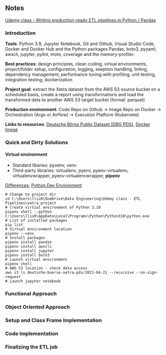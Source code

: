 ## Notes

[Udemy class - Writing production-ready ETL pipelines in Python / Pandas](https://www.udemy.com/course/writing-production-ready-etl-pipelines-in-python-pandas/)

### Introduction

__Tools__: Python 3.9, Jupyter Notebook, Git and Github, Visual Studio Code, Docker and Docker Hub and the Python packages Pandas, boto3, pyyaml, awscli, jupyter, pylint, moto, coverage and the memory-profiler.

__Best practices__: design principles, clean coding, virtual environments, project/folder setup, configuration, logging, exeption handling, linting, dependency management, performance tuning with profiling, unit testing, integration testing, dockerization

__Project goal__: extract the Xetra dataset from the AWS S3 source bucket on a scheduled basis, create a report using transformations and load the transformed data to another AWS S3 target bucket (format: parquet)

__Production environment__: Code Repo on Github -> Image Repo on Docker -> Orchestration (Argo or Airflow) -> Execution Platform (Kubernete)

__Links to resources__: [Deutsche Börse Public Dataset (DBG PDS)](https://github.com/Deutsche-Boerse/dbg-pds), [Docker Image](https://hub.docker.com/r/schwarzl87/xetra-etl)

### Quick and Dirty Solutions
#### Virtual environment
* Standard libaries: pyvenv, venv
* Third-party libraries: virtualenv, pyenv, pyenv-virtualenv, virtualenvwrapper, pyenv-virtualenvwrapper, __pipenv__

[Differences](https://stackoverflow.com/questions/41573587/what-is-the-difference-between-venv-pyvenv-pyenv-virtualenv-virtualenvwrappe),
[Python Dev Environment](https://dev.to/bowmanjd/python-dev-environment-part-1-setup-py-venv-and-pip-22gd)

```command
# Change to project dir
cd C:\Users\lliu9\OneDrive\Data Engineering\Udemy class - ETL Pipelines\xetra_project
# Create virtial environment of Python 3.10
pipenv shell --python C:\Users\lliu9\AppData\Local\Programs\Python\Python310\python.exe
# List of installed packages
pip list
# Virtual environment location
pipenv --venv
# Install packages
pipenv install pandas
pipenv install awscli
pipenv install jupyter
pipenv install boto3
# Launch virtual environment
pipenv shell
# AWS S3 location - check data access
aws s3 ls deutsche-boerse-xetra-pds/2021-04-21 --recursive --no-sign-request
# Launch jupyter notebook
```




### Functional Approach


### Object Oriented Approach

### Setup and Class Frame Implementation

### Code Implementation

### Finalizing the ETL job
